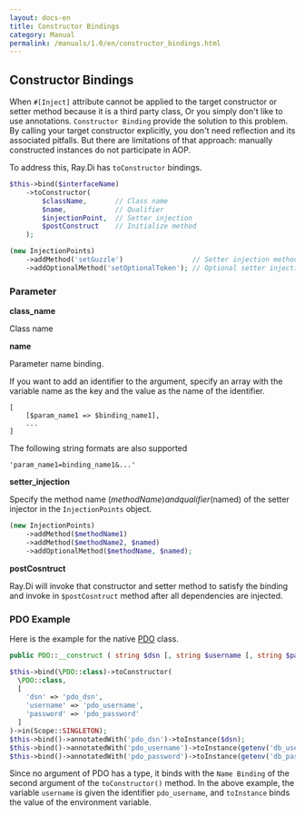 ```yaml
---
layout: docs-en
title: Constructor Bindings
category: Manual
permalink: /manuals/1.0/en/constructor_bindings.html
---
```

## Constructor Bindings

When `#[Inject]` attribute cannot be applied to the target constructor or setter method because it is a third party class, Or you simply don't like to use annotations. `Constructor Binding` provide the solution to this problem. By calling your target constructor explicitly, you don't need reflection and its associated pitfalls. But there are limitations of that approach: manually constructed instances do not participate in AOP.

To address this, Ray.Di has `toConstructor` bindings.

```php
$this->bind($interfaceName)
    ->toConstructor(
        $className,       // Class name
        $name,            // Qualifier
        $injectionPoint,  // Setter injection
        $postConstruct    // Initialize method
    );

(new InjectionPoints) 
    ->addMethod('setGuzzle')                 // Setter injection method name
    ->addOptionalMethod('setOptionalToken'); // Optional setter injection method name
```

### Parameter

**class_name**

Class name

**name**

Parameter name binding.

If you want to add an identifier to the argument, specify an array with the variable name as the key and the value as the name of the identifier.


```
[
	[$param_name1 => $binding_name1],
	...
]
```
The following string formats are also supported

`'param_name1=binding_name1&...'`

**setter_injection**

Specify the method name ($methodName) and qualifier ($named) of the setter injector in the `InjectionPoints` object.

```php
(new InjectionPoints)
	->addMethod($methodName1)
	->addMethod($methodName2, $named)
    ->addOptionalMethod($methodName, $named);
```

**postCosntruct**

Ray.Di will invoke that constructor and setter method to satisfy the binding and invoke in `$postCosntruct` method after all dependencies are injected.

### PDO Example

Here is the example for the native [PDO](http://php.net/manual/ja/pdo.construct.php) class.

```php
public PDO::__construct ( string $dsn [, string $username [, string $password [, array $options ]]] )
```

```php
$this->bind(\PDO::class)->toConstructor(
  \PDO::class,
  [
    'dsn' => 'pdo_dsn',
    'username' => 'pdo_username',
    'password' => 'pdo_password'
  ]
)->in(Scope::SINGLETON);
$this->bind()->annotatedWith('pdo_dsn')->toInstance($dsn);
$this->bind()->annotatedWith('pdo_username')->toInstance(getenv('db_user'));
$this->bind()->annotatedWith('pdo_password')->toInstance(getenv('db_password'));
```

Since no argument of PDO has a type, it binds with the `Name Binding` of the second argument of the `toConstructor()` method.
In the above example, the variable `username` is given the identifier `pdo_username`, and `toInstance` binds the value of the environment variable.
